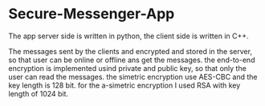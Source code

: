 # Secure-Messenger-App
The app server side is written in python, the client side is written in C++.

The messages sent by the clients and encrypted and stored in the server,
so that user can be online or offline ans get the messages.
the end-to-end encryption is implemented usind private and public key, so that only the user can read the messages.
the simetric encryption use AES-CBC and the key length is 128 bit.
for the a-simetric encryption I used RSA with key length of 1024 bit.

